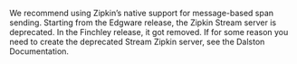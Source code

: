 
We recommend using Zipkin’s native support for message-based span sending. Starting from the Edgware release, the Zipkin Stream server is deprecated. In the Finchley release, it got removed.
If for some reason you need to create the deprecated Stream Zipkin server, see the Dalston Documentation.